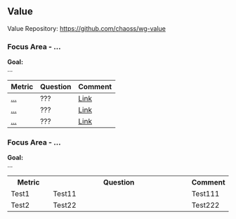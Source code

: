 ## Value
Value Repository: https://github.com/chaoss/wg-value

### Focus Area - ...

**Goal:**  
...

| **Metric** | **Question** | **Comment**
|---|---|---|
[...]() | ??? | [Link]()
[...]() | ??? | [Link]()
[...]() | ??? | [Link]()

### Focus Area - ...

**Goal:**  
...

 <table style="width:100%">
 <col width=20%>
 <col width=70%>
 <col width=10%>
  <tr>
    <th>Metric</th>
    <th>Question</th>
    <th>Comment</th>
  </tr>
  <tr>
    <td>Test1</td>
    <td>Test11</td>
    <td>Test111</td>
  </tr>
  <tr>
    <td>Test2</td>
    <td>Test22</td>
    <td>Test222</td>
  </tr>
</table> 

